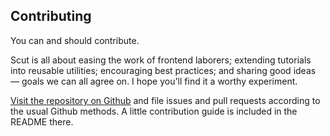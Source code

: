## Contributing

<div class="summary">You can and should contribute.</div>

Scut is all about easing the work of frontend laborers; extending tutorials into reusable utilities; encouraging best practices; and sharing good ideas &mdash; goals we can all agree on. I hope you'll find it a worthy experiment.

<a href="{{github-home}}">Visit the repository on Github</a> and file issues and pull requests according to the usual Github methods. A little contribution guide is included in the README there.